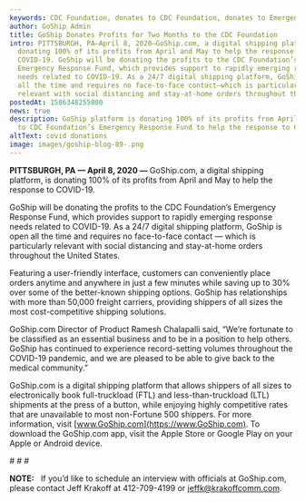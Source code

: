 ```yaml
---
keywords: CDC Foundation, donates to CDC Foundation, donates to Emergency Response Fund
author: GoShip Admin
title: GoShip Donates Profits for Two Months to the CDC Foundation
intro: PITTSBURGH, PA—April 8, 2020—GoShip.com, a digital shipping platform, is
  donating 100% of its profits from April and May to help the response to
  COVID-19. GoShip will be donating the profits to the CDC Foundation’s
  Emergency Response Fund, which provides support to rapidly emerging response
  needs related to COVID-19. As a 24/7 digital shipping platform, GoShip is open
  all the time and requires no face-to-face contact—which is particularly
  relevant with social distancing and stay-at-home orders throughout th
postedAt: 1586348255000
news: true
description: GoShip platform is donating 100% of its profits from April and May
  to CDC Foundation’s Emergency Response Fund to help the response to COVID-19.
altText: covid donations
image: images/goship-blog-89-.png
---
```


**PITTSBURGH, PA — April 8, 2020 —** GoShip.com, a digital shipping platform, is donating 100% of its profits from April and May to help the response to COVID-19.

GoShip will be donating the profits to the CDC Foundation’s Emergency Response Fund, which provides support to rapidly emerging response needs related to COVID-19. As a 24/7 digital shipping platform, GoShip is open all the time and requires no face-to-face contact — which is particularly relevant with social distancing and stay-at-home orders throughout the United States.

Featuring a user-friendly interface, customers can conveniently place orders anytime and anywhere in just a few minutes while saving up to 30% over some of the better-known shipping options. GoShip has relationships with more than 50,000 freight carriers, providing shippers of all sizes the most cost-competitive shipping solutions.

GoShip.com Director of Product Ramesh Chalapalli said, “We’re fortunate to be classified as an essential business and to be in a position to help others. GoShip has continued to experience record-setting volumes throughout the COVID-19 pandemic, and we are pleased to be able to give back to the medical community.”

GoShip.com is a digital shipping platform that allows shippers of all sizes to electronically book full-truckload (FTL) and less-than-truckload (LTL) shipments at the press of a button, while enjoying highly competitive rates that are unavailable to most non-Fortune 500 shippers. For more information, visit [www.GoShip.com](https://www.GoShip.com). To download the GoShip.com app, visit the Apple Store or Google Play on your Apple or Android device.

\# # #

**NOTE:**   If you’d like to schedule an interview with officials at GoShip.com, please contact Jeff Krakoff at 412-709-4199 or [jeffk@krakoffcomm.com](mailto:jeffk@krakoffcomm.com).
